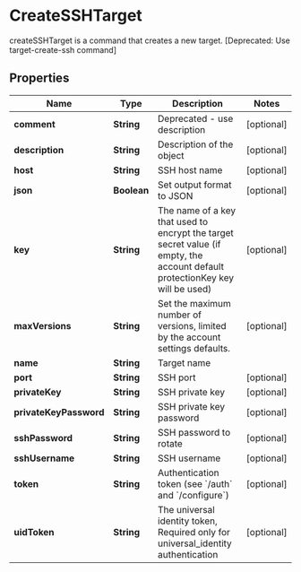 

# CreateSSHTarget

createSSHTarget is a command that creates a new target. [Deprecated: Use target-create-ssh command]

## Properties

Name | Type | Description | Notes
------------ | ------------- | ------------- | -------------
**comment** | **String** | Deprecated - use description |  [optional]
**description** | **String** | Description of the object |  [optional]
**host** | **String** | SSH host name |  [optional]
**json** | **Boolean** | Set output format to JSON |  [optional]
**key** | **String** | The name of a key that used to encrypt the target secret value (if empty, the account default protectionKey key will be used) |  [optional]
**maxVersions** | **String** | Set the maximum number of versions, limited by the account settings defaults. |  [optional]
**name** | **String** | Target name | 
**port** | **String** | SSH port |  [optional]
**privateKey** | **String** | SSH private key |  [optional]
**privateKeyPassword** | **String** | SSH private key password |  [optional]
**sshPassword** | **String** | SSH password to rotate |  [optional]
**sshUsername** | **String** | SSH username |  [optional]
**token** | **String** | Authentication token (see &#x60;/auth&#x60; and &#x60;/configure&#x60;) |  [optional]
**uidToken** | **String** | The universal identity token, Required only for universal_identity authentication |  [optional]



